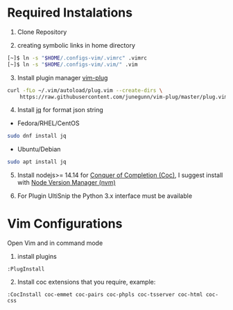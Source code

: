 # Required Instalations

1. Clone Repository

2. creating symbolic links in home directory

```bash
[~]$ ln -s "$HOME/.configs-vim/.vimrc" .vimrc
[~]$ ln -s "$HOME/.configs-vim/.vim/" .vim
```

3. Install plugin manager [vim-plug](https://github.com/junegunn/vim-plug)

```bash
curl -fLo ~/.vim/autoload/plug.vim --create-dirs \
    https://raw.githubusercontent.com/junegunn/vim-plug/master/plug.vim
```

4. Install [jq](https://github.com/stedolan/jq) for format json string

- Fedora/RHEL/CentOS
```bash
sudo dnf install jq
```

- Ubuntu/Debian
```bash
sudo apt install jq
```

5. Install nodejs>= 14.14 for [Conquer of Completion (Coc)](https://github.com/neoclide/coc.nvim), I suggest install with [Node Version Manager (nvm)](https://github.com/nvm-sh/nvm)

6. For Plugin UltiSnip the Python 3.x interface must be available

# Vim Configurations

Open Vim and in command mode

1. install plugins

```
:PlugInstall
```

2. Install coc extensions that you require, example:

```
:CocInstall coc-emmet coc-pairs coc-phpls coc-tsserver coc-html coc-css
```




